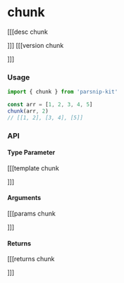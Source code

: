 # chunk
[[[desc chunk
  
]]]
[[[version chunk
  
]]]

### Usage

```ts
import { chunk } from 'parsnip-kit'

const arr = [1, 2, 3, 4, 5]
chunk(arr, 2)
// [[1, 2], [3, 4], [5]]
```


### API

#### Type Parameter

[[[template chunk

]]]

#### Arguments

[[[params chunk

]]]

#### Returns

[[[returns chunk

]]]
